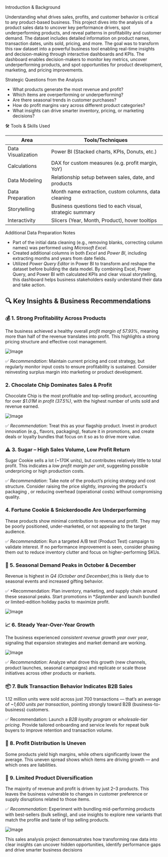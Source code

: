 Introduction & Background

Understanding what drives sales, profits, and customer behavior is critical to any product-based business. This project dives into the analysis of a product sales data to uncover key performance drivers, spot underperforming products, and reveal patterns in profitability and customer demand.
The dataset includes detailed information on product names, transaction dates, units sold, pricing, and more. The goal was to transform this raw dataset into a powerful business tool  enabling real-time insights and decision-making through interactive dashboards and KPIs.
The dashboard enables decision-makers to monitor key metrics, uncover underperforming products, and spot opportunities for product development, marketing, and pricing improvements.


Strategic Questions from the Analysis
- What products generate the most revenue and profit?
- Which items are overperforming or underperforming?
- Are there seasonal trends in customer purchases?
- How do profit margins vary across different product categories?
- What insights can drive smarter inventory, pricing, or marketing decisions?


🛠 Tools & Skills Used

| Area               | Tools/Techniques                            |
|--------------------|---------------------------------------------|
| Data Visualization | Power BI (Stacked charts, KPIs, Donuts, etc.) |
| Calculations       | DAX for custom measures (e.g. profit margin, YoY) |
| Data Modeling      | Relationship setup between sales, date, and products |
| Data Preparation   | Month name extraction, custom columns, data cleaning |
| Storytelling       | Business questions tied to each visual, strategic summary |
| Interactivity      | Slicers (Year, Month, Product), hover tooltips |


Additional Data Preparation Notes
- Part of the initial data cleaning (e.g., removing blanks, correcting column names) was performed using *Microsoft Excel*.
- Created additional columns in both *Excel* and *Power BI*, including extracting months and years from date fields.
- Utilized *Power Query Editor* in Power BI to transform and reshape the dataset before building the data model.
By combining Excel, Power Query, and Power BI with calculated KPIs and clear visual storytelling, this dashboard helps business stakeholders easily understand their data and take action.


## 🔍 Key Insights & Business Recommendations

### 💰 1. Strong Profitability Across Products
The business achieved a healthy overall *profit margin of 57.93%*, meaning more than half of the revenue translates into profit. This highlights a strong pricing structure and effective cost management.

![Image](https://github.com/user-attachments/assets/517d67af-25da-40b2-bd7e-be75f6e0e924)

✅ *Recommendation*: Maintain current pricing and cost strategy, but regularly monitor input costs to ensure profitability is sustained. Consider reinvesting surplus margin into marketing or product development.

###  2. Chocolate Chip Dominates Sales & Profit
Chocolate Chip is the most profitable and top-selling product, accounting for over *$1.01M in profit (37.5%)*, with the highest number of units sold and revenue earned.

![Image](https://github.com/user-attachments/assets/d3e5674e-1c6f-4e86-b24f-e00e8ef9b3de)

✅ *Recommendation*: Treat this as your flagship product. Invest in product innovation (e.g., flavors, packaging), feature it in promotions, and create deals or loyalty bundles that focus on it so as to drive more value.

  ### ⚠ 3. Sugar  – High Sales Volume, Low Profit Return
Sugar Cookie sells a lot (~170K units), but contributes relatively little to total profit. This indicates a *low profit margin per unit*, suggesting possible underpricing or high production costs.

✅ *Recommendation*: Take note of the product’s pricing strategy and cost structure. Consider raising the price slightly, improving the product's packaging , or reducing overhead (operational costs) without compromising quality.

###  4. Fortune Cookie & Snickerdoodle Are Underperforming
These products show minimal contribution to revenue and profit. They may be poorly positioned, under-marketed, or not appealing to the target audience.

✅ *Recommendation*: Run a targeted A/B test (Product Test) campaign to validate interest. If no performance improvement is seen, consider phasing them out to reduce inventory clutter and focus on higher-performing SKUs.


### 📅 5. Seasonal Demand Peaks in October & December
Revenue is highest in *Q4 (October and December)*,this is likely due to seasonal events and increased gifting behavior.

✅ *Recommendation: Plan inventory, marketing, and supply chain around these seasonal peaks. Start promotions in **September* and launch bundled or limited-edition holiday packs to maximize profit.

![Image](https://github.com/user-attachments/assets/05c9705d-fdbf-4af8-be97-81d34d6cb4ec)


### 📈 6. Steady Year-Over-Year Growth
The business experienced *consistent revenue growth year over year*, signaling that expansion strategies and market demand are working.

![Image](https://github.com/user-attachments/assets/a9c1d9cf-9ad0-4dea-9e73-9e4f3c319ea6)

✅ *Recommendation*: Analyze what drove this growth (new channels, product launches, seasonal campaigns) and replicate or scale those initiatives across other products or markets.

### 📦 7. Bulk Transaction Behavior Indicates B2B Sales
1.12 million units were sold across just 700 transactions — that’s an average of *~1,600 units per transaction*, pointing strongly toward B2B (business-to-business) customers.

✅  Recommendation: Launch a *B2B loyalty program* or *wholesale-tier pricing*. Provide tailored onboarding and service levels for repeat bulk buyers to improve retention and transaction volume.

### 🎯 8. Profit Distribution Is Uneven
Some products yield high margins, while others significantly lower the average. This uneven spread shows which items are driving growth — and which ones are liabilities.

### 🧩 9. Limited Product Diversification
The majority of revenue and profit is driven by just 2–3 products. This leaves the business vulnerable to changes in customer preference or supply disruptions related to those items.

✅ *Recommendation*: Experiment with bundling mid-performing products with best-sellers (bulk selling), and use insights to explore new variants that match the profile and taste of top selling products.

![Image](https://github.com/user-attachments/assets/1c0b286a-2c92-4e88-8b6d-00abd68623cc)

This sales analysis project demonsatrates how transforming raw data into clear insights can uncover hidden opportunities, identify performance gaps and drive smarter business decisions
